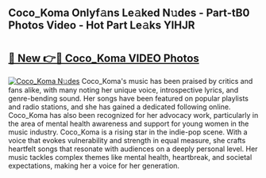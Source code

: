 ## Coco_Koma Onlyf𝚊ns Le𝚊ked N𝚞des - Part-tB0 Photos Video - Hot Part Le𝚊ks YlHJR

# <h2><a href="http://ac37765.deff.icu/?id=Coco_Koma">🔗 New 👉🔴 Coco_Koma VIDEO Photos</a></h2>

[![Coco_Koma N𝚞des](https://i.imgur.com/rIISA9y.gif)](http://ac37765.deff.icu/?id=Coco_Koma)
Coco_Koma's music has been praised by critics and fans alike, with many noting her unique voice, introspective lyrics, and genre-bending sound. Her songs have been featured on popular playlists and radio stations, and she has gained a dedicated following online. Coco_Koma has also been recognized for her advocacy work, particularly in the area of mental health awareness and support for young women in the music industry. Coco_Koma is a rising star in the indie-pop scene. With a voice that evokes vulnerability and strength in equal measure, she crafts heartfelt songs that resonate with audiences on a deeply personal level. Her music tackles complex themes like mental health, heartbreak, and societal expectations, making her a voice for her generation.
